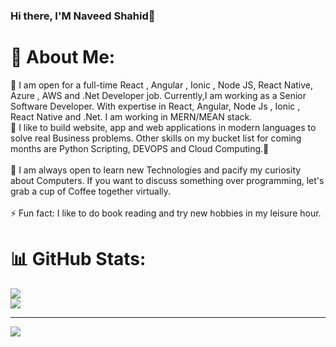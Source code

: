 ### Hi there, I'M Naveed Shahid👋
# 💫 About Me:
🔭 I am open for a full-time React , Angular , Ionic , Node JS, React Native, Azure , AWS  and .Net Developer job. Currently,I am working as a Senior Software Developer. With expertise in React, Angular, Node Js , Ionic , React Native and .Net.  I am working in MERN/MEAN stack.<br>🌱 I like to build website, app and web applications in modern languages to solve real Business problems. Other skills on my bucket list for coming months are Python Scripting, DEVOPS and Cloud Computing.🙂<br><br>👯 I am always open to learn new Technologies and pacify my curiosity about Computers. If you want to discuss something over programming, let's grab a cup of Coffee together virtually.<br><br>⚡ Fun fact: I like to do book reading and try new hobbies in my leisure hour. 

# 📊 GitHub Stats:
![](https://github-readme-streak-stats.herokuapp.com/?user=naveed786shahid&theme=dark&hide_border=false)<br/>
![](https://github-readme-stats.vercel.app/api/top-langs/?username=naveed786shahid&theme=dark&hide_border=false&include_all_commits=true&count_private=true&layout=compact)

---
[![](https://visitcount.itsvg.in/api?id=naveed786shahid&icon=5&color=3)](https://visitcount.itsvg.in)
